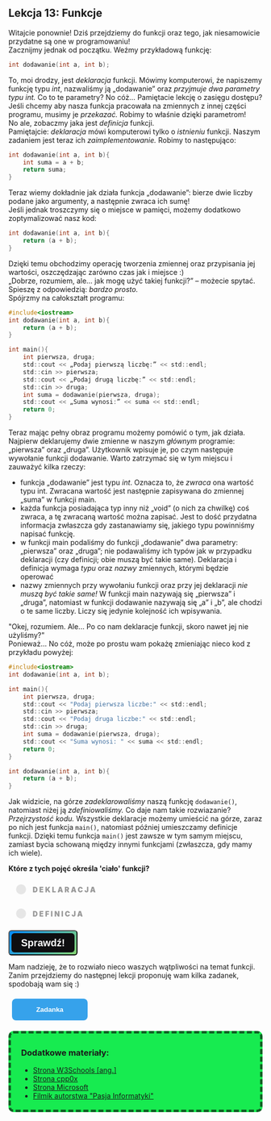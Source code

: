 <style>
.rad-label {
  display: flex;
  align-items: center;

  border-radius: 100px;
  padding: 10px 16px;
  margin: 10px 0;

  cursor: pointer;
  transition: .3s;
}

.rad-label:hover,
.rad-label:focus-within {
  background: hsla(0, 0%, 80%, .14);
}

.rad-input {
  position: absolute;
  visibility: hidden;
  width: 1px;
  height: 1px;
  opacity: 0;
  z-index: -1;
}

.rad-design {
  width: 18px;
  height: 18px;
  border-radius: 80px;

  background: linear-gradient(to right bottom, hsl(154, 97%, 62%), hsl(225, 97%, 62%));
  position: relative;
}

.rad-design::before {
  content: '';

  display: inline-block;
  width: inherit;
  height: inherit;
  border-radius: inherit;

  background: hsl(0, 0%, 90%);
  transform: scale(1.1);
  transition: .3s;
}

.rad-input:checked+.rad-design::before {
  transform: scale(0);
}

.rad-text {
  color: hsl(0, 0%, 60%);
  margin-left: 14px;
  letter-spacing: 3px;
  text-transform: uppercase;
  font-size: 14px;
  font-weight: 900;

  transition: .3s;
}

.rad-input:checked~.rad-text {
  color: hsl(0, 0%, 40%);
}

.btn {
  background-image: linear-gradient(135deg, #008aff, #86d472);
  border-radius: 6px;
  box-sizing: border-box;
  color: #ffffff;
  display: block;
  height: 50px;
  font-size: 1.4em;
  font-weight: 600;
  padding: 4px;
  position: relative;
  text-decoration: none;
  width: 7em;
  z-index: 2;
}

.btn:hover {
  color: #fff;
}

.btn .btnspan {
  align-items: center;
  background: #0e0e10;
  border-radius: 6px;
  display: flex;
  justify-content: center;
  height: 100%;
  transition: background 0.5s ease;
  width: 100%;
}

.btn:hover .btnspan {
  background: transparent;
}

.exercise {
	position: relative;
	max-width: 30em;
	
	background-color: #fff;
	padding: 1.125em 1.5em;
	font-size: 1.25em;
	border-radius: 1rem;
  box-shadow:	0 0.125rem 0.5rem rgba(0, 0, 0, .3), 0 0.0625rem 0.125rem rgba(0, 0, 0, .2);
}

.exercise::before {
	content: '';
	position: absolute;
	width: 0;
	height: 0;
	bottom: 100%;
	left: 1.5em; 
	border: .75rem solid transparent;
	border-top: none;

	border-bottom-color: #fff;
	filter: drop-shadow(0 -0.0625rem 0.0625rem rgba(0, 0, 0, .1));
}

.exerciseButton {
  border: 0;
  text-align: center;
  display: inline-block;
  padding: 14px;
  width: 150px;
  margin: 7px;
  color: #ffffff;
  background-color: #36a2eb;
  border-radius: 8px;
  font-family: "proxima-nova-soft", sans-serif;
  font-weight: 600;
  text-decoration: none;
  transition: box-shadow 200ms ease-out;
}
</style>

<h2>Lekcja 13: Funkcje</h2>

Witajcie ponownie! Dziś przejdziemy do funkcji oraz tego, jak niesamowicie przydatne są one w programowaniu!<br/>
Zacznijmy jednak od początku. Weźmy przykładową funkcję:

```c
int dodawanie(int a, int b);
```

To, moi drodzy, jest *deklaracja* funkcji. Mówimy komputerowi, że napiszemy funkcję typu *int*, nazwaliśmy ją „dodawanie” oraz *przyjmuje dwa parametry typu int.* Co to te parametry? No cóż… Pamiętacie lekcję o zasięgu dostępu?<br/>
Jeśli chcemy aby nasza funkcja pracowała na zmiennych z innej części programu, musimy je *przekazać.* Robimy to właśnie dzięki parametrom!<br/>
No ale, zobaczmy jaka jest *definicja* funkcji.<br/>
Pamiętajcie: *deklaracja* mówi komputerowi tylko o *istnieniu* funkcji. Naszym zadaniem jest teraz ich *zaimplementowanie.* Robimy to następująco:

```c
int dodawanie(int a, int b){
	int suma = a + b;
	return suma;
}
```

Teraz wiemy dokładnie jak działa funkcja „dodawanie”: bierze dwie liczby podane jako argumenty, a następnie zwraca ich sumę!<br/>
Jeśli jednak troszczymy się o miejsce w pamięci, możemy dodatkowo zoptymalizować nasz kod:

```c
int dodawanie(int a, int b){
	return (a + b);
}
```
Dzięki temu obchodzimy operację tworzenia zmiennej oraz przypisania jej wartości, oszczędzając zarówno czas jak i miejsce :)<br/>
„Dobrze, rozumiem, ale… jak mogę użyć takiej funkcji?” – możecie spytać. Spieszę z odpowiedzią: *bardzo prosto.*<br/>
Spójrzmy na całokształt programu:

```c
#include<iostream>
int dodawanie(int a, int b){
	return (a + b);
}

int main(){
	int pierwsza, druga;
	std::cout << „Podaj pierwszą liczbę:” << std::endl;
	std::cin >> pierwsza;
	std::cout << „Podaj drugą liczbę:” << std::endl;
	std::cin >> druga;
	int suma = dodawanie(pierwsza, druga);
	std::cout << „Suma wynosi:” << suma << std::endl;
	return 0;
}
```

Teraz mając pełny obraz programu możemy pomówić o tym, jak działa.<br/>
Najpierw deklarujemy dwie zmienne w naszym *głównym* programie: „pierwsza” oraz „druga”. Użytkownik wpisuje je, po czym następuje wywołanie funkcji dodawanie. Warto zatrzymać się w tym miejscu i zauważyć kilka rzeczy:
- funkcja „dodawanie” jest typu *int*. Oznacza to, że *zwraca* ona wartość typu int. Zwracana wartość jest następnie zapisywana do zmiennej „suma” w funkcji main.
- każda funkcja posiadająca typ inny niż „void” (o nich za chwilkę) coś zwraca, a tę zwracaną wartość można zapisać. Jest to dość przydatna informacja zwłaszcza gdy zastanawiamy się, jakiego typu powinniśmy napisać funkcję.
- w funkcji main podaliśmy do funkcji „dodawanie” dwa parametry: „pierwsza” oraz „druga”; nie podawaliśmy ich typów jak w przypadku deklaracji (czy definicji; obie muszą być takie same). Deklaracja i definicja wymaga *typu* oraz *nazwy* zmiennych, którymi będzie operować
- nazwy zmiennych przy wywołaniu funkcji oraz przy jej deklaracji *nie muszą być takie same!* W funkcji main nazywają się „pierwsza” i „druga”, natomiast w funkcji dodawanie nazywają się „a” i „b”, ale chodzi o te same liczby. Liczy się jedynie kolejność ich wpisywania.

"Okej, rozumiem. Ale... Po co nam deklaracje funkcji, skoro nawet jej nie użyliśmy?"<br/>
Ponieważ... No cóż, może po prostu wam pokażę zmieniając nieco kod z przykładu powyżej:

```c
#include<iostream>
int dodawanie(int a, int b);

int main(){
	int pierwsza, druga;
	std::cout << "Podaj pierwsza liczbe:" << std::endl;
	std::cin >> pierwsza;
	std::cout << "Podaj druga liczbe:" << std::endl;
	std::cin >> druga;
	int suma = dodawanie(pierwsza, druga);
	std::cout << "Suma wynosi: " << suma << std::endl;
	return 0;
}

int dodawanie(int a, int b){
	return (a + b);
}
```

Jak widzicie, na górze *zadeklarowaliśmy* naszą funkcję ```dodawanie()```, natomiast niżej ją *zdefiniowaliśmy.* Co daje nam takie rozwiazanie?<br/>
*Przejrzystość kodu.* Wszystkie deklaracje możemy umieścić na górze, zaraz po nich jest funkcja ```main()```, natomiast później umieszczamy definicje funkcji. Dzięki temu funkcja ```main()``` jest zawsze w tym samym miejscu, zamiast bycia schowaną między innymi funkcjami (zwłaszcza, gdy mamy ich wiele).

**Które z tych pojęć określa 'ciało' funkcji?**
<form> 
<label class="rad-label">
<input type="radio" class="rad-input" name="fav_language" value="HTML" id="op1">
<div class="rad-design"></div>
<div class="rad-text">Deklaracja</div>
</label>

<label class="rad-label">
<input type="radio" class="rad-input" name="fav_language" value="HTML" id="op2">
<div class="rad-design"></div>
<div class="rad-text">Definicja</div>
</label>


</form>

<button id="baton" class="btn" onclick = "
if(document.getElementById('op1').checked || document.getElementById('op2').checked){
	if(document.getElementById('op1').checked){
		document.getElementById('answer').innerHTML = 'Niestety nie: deklaracja to sam nagłówek funkcji mówiący o jej typie oraz przyjmowanych parametrach.';
		document.getElementById('answer').style='display:block;';
		}
	else{
		document.getElementById('answer').innerHTML = 'Dokładnie tak, brawo!';
		document.getElementById('answer').style='display:block;';
	}
}
"><span class="btnspan">Sprawdź!</span></button>

<p id="answer" class="exercise" style="display:none;"></p>

Mam nadzieję, że to rozwiało nieco waszych wątpliwości na temat funkcji. Zanim przejdziemy do następnej lekcji proponuję wam kilka zadanek, spodobają wam się :)

<button onclick="if (document.getElementById('exercises').style.display === 'none') {document.getElementById('exercises').style.display = 'block';} else {document.getElementById('exercises').style.display = 'none';}" class="exerciseButton">Zadanka</button>

<div id="exercises" style="display: none" class="exercise">
1.<br/>
  Napiszcie program, który przyjmuje na wejściu imię użytkownika i przesyła je do funkcji, która wyświetla to imię.<br/>
2.<br/>
  Napiszcie program, który przyjmuje dowolną liczbę naturalną i (wewnątrz funkcji) oblicza sumę wszystkich liczb naturalnych aż do podanej.
</div>

<div style="background-color: #17eb50;border-radius: 10px;padding: 5px;padding-left: 20px;border: 5px #0f6124 dashed;">
<h3>Dodatkowe materiały:</h3>

- <a href="https://www.w3schools.com/cpp/cpp_functions.asp">Strona W3Schools [ang.]</a>
- <a href="https://cpp0x.pl/kursy/Kurs-C++/Poziom-2/Funkcje-pierwsze-starcie/291">Strona cpp0x</a>
- <a href="https://docs.microsoft.com/pl-pl/cpp/cpp/functions-cpp?view=msvc-170">Strona Microsoft</a>
- <a href="https://www.youtube.com/watch?v=HHplT1A4_A4">Filmik autorstwa "Pasja Informatyki"</a>

</div>